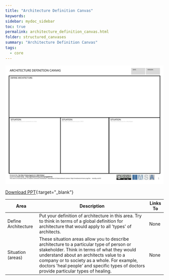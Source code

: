 ```yaml
---
title: "Architecture Definition Canvas"
keywords: 
sidebar: mydoc_sidebar
toc: true
permalink: architecture_definition_canvas.html
folder: structured_canvases
summary: "Architecture Definition Canvas"
tags: 
  - core
---
```


![image001](media/architecture_definition_canvas001.svg)

[Download PPT](media/ppt/architecture_definition_canvas.ppt){:target="_blank"}

| Area                | Description                                                                                                                                                                                                                                                                                                                 | Links To |
| ------------------- | --------------------------------------------------------------------------------------------------------------------------------------------------------------------------------------------------------------------------------------------------------------------------------------------------------------------------- | -------- |
| Define Architecture | Put your definition of architecture in this area. Try to think in terms of a global definition for architecture that would apply to all 'types' of architects.                                                                                                                                                              | None     |
| Situation (areas)   | These situation areas allow you to describe architecture to a particular type of person or stakeholder. Think in terms of what they would understand about an architects value to a company or to society as a whole. For example, doctors 'heal people' and specific types of doctors provide particular types of healing. | None     |